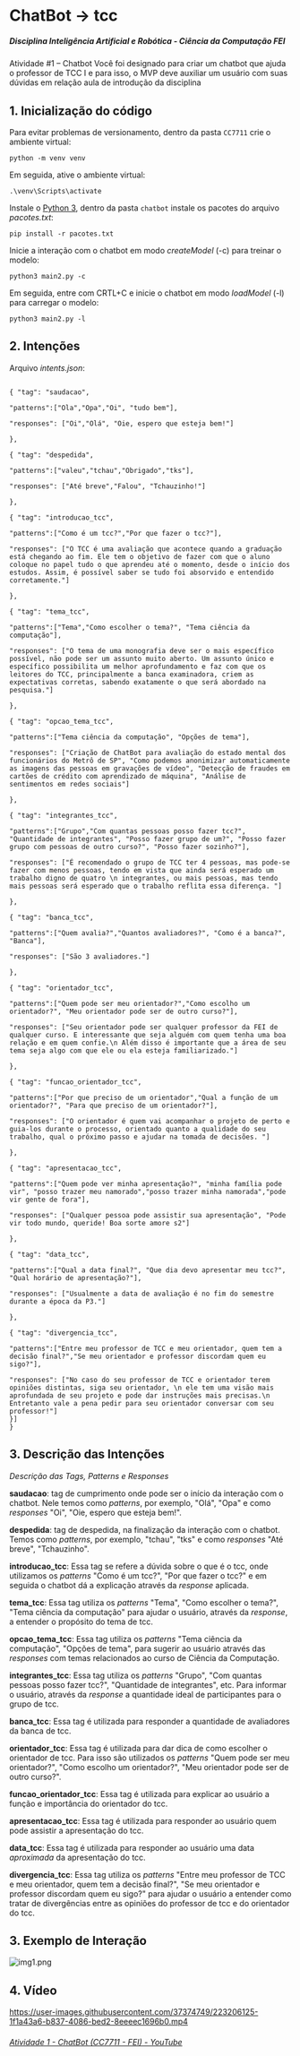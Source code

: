 # ChatBot -> tcc
##### Disciplina Inteligência Artificial e Robótica - Ciência da Computação FEI

Atividade #1 – Chatbot 
Você foi designado para criar um chatbot que ajuda o professor de TCC I e para isso, o MVP deve auxiliar um usuário com suas dúvidas em relação aula de introdução da disciplina

## 1. Inicialização do código

Para evitar problemas de versionamento, dentro da pasta ``CC7711`` crie o ambiente virtual:

    python -m venv venv

Em seguida, ative o ambiente virtual:

    .\venv\Scripts\activate

Instale o [Python 3](https://www.python.org/downloads/), dentro da pasta ``chatbot`` instale os pacotes do arquivo *pacotes.txt*:

    pip install -r pacotes.txt
    
Inicie a interação com o chatbot em modo *createModel* (-c) para treinar o modelo:

    python3 main2.py -c
    
Em seguida, entre com CRTL+C e inicie o chatbot em modo *loadModel* (-l) para carregar o modelo:

    python3 main2.py -l

## 2. Intenções
Arquivo *intents.json*:
``` {"intents":[

{ "tag": "saudacao",

"patterns":["Ola","Opa","Oi", "tudo bem"],

"responses": ["Oi","Olá", "Oie, espero que esteja bem!"]

},

{ "tag": "despedida",

"patterns":["valeu","tchau","Obrigado","tks"],

"responses": ["Até breve","Falou", "Tchauzinho!"]

},

{ "tag": "introducao_tcc",

"patterns":["Como é um tcc?","Por que fazer o tcc?"],

"responses": ["O TCC é uma avaliação que acontece quando a graduação está chegando ao fim. Ele tem o objetivo de fazer com que o aluno coloque no papel tudo o que aprendeu até o momento, desde o início dos estudos. Assim, é possível saber se tudo foi absorvido e entendido corretamente."]

},

{ "tag": "tema_tcc",

"patterns":["Tema","Como escolher o tema?", "Tema ciência da computação"],

"responses": ["O tema de uma monografia deve ser o mais específico possível, não pode ser um assunto muito aberto. Um assunto único e específico possibilita um melhor aprofundamento e faz com que os leitores do TCC, principalmente a banca examinadora, criem as expectativas corretas, sabendo exatamente o que será abordado na pesquisa."]

},

{ "tag": "opcao_tema_tcc",

"patterns":["Tema ciência da computação", "Opções de tema"],

"responses": ["Criação de ChatBot para avaliação do estado mental dos funcionários do Metrô de SP", "Como podemos anonimizar automaticamente as imagens das pessoas em gravações de vídeo", "Detecção de fraudes em cartões de crédito com aprendizado de máquina", "Análise de sentimentos em redes sociais"]

},

{ "tag": "integrantes_tcc",

"patterns":["Grupo","Com quantas pessoas posso fazer tcc?", "Quantidade de integrantes", "Posso fazer grupo de um?", "Posso fazer grupo com pessoas de outro curso?", "Posso fazer sozinho?"],

"responses": ["É recomendado o grupo de TCC ter 4 pessoas, mas pode-se fazer com menos pessoas, tendo em vista que ainda será esperado um trabalho digno de quatro \n integrantes, ou mais pessoas, mas tendo mais pessoas será esperado que o trabalho reflita essa diferença. "]

},

{ "tag": "banca_tcc",

"patterns":["Quem avalia?","Quantos avaliadores?", "Como é a banca?", "Banca"],

"responses": ["São 3 avaliadores."]

},

{ "tag": "orientador_tcc",

"patterns":["Quem pode ser meu orientador?","Como escolho um orientador?", "Meu orientador pode ser de outro curso?"],

"responses": ["Seu orientador pode ser qualquer professor da FEI de qualquer curso. E interessante que seja alguém com quem tenha uma boa relação e em quem confie.\n Além disso é importante que a área de seu tema seja algo com que ele ou ela esteja familiarizado."]

},

{ "tag": "funcao_orientador_tcc",

"patterns":["Por que preciso de um orientador","Qual a função de um orientador?", "Para que preciso de um orientador?"],

"responses": ["O orientador é quem vai acompanhar o projeto de perto e guia-los durante o processo, orientado quanto a qualidade do seu trabalho, qual o próximo passo e ajudar na tomada de decisões. "]

},

{ "tag": "apresentacao_tcc",

"patterns":["Quem pode ver minha apresentação?", "minha família pode vir", "posso trazer meu namorado","posso trazer minha namorada","pode vir gente de fora"],

"responses": ["Qualquer pessoa pode assistir sua apresentação", "Pode vir todo mundo, queride! Boa sorte amore s2"]

},

{ "tag": "data_tcc",

"patterns":["Qual a data final?", "Que dia devo apresentar meu tcc?", "Qual horário de apresentação?"],

"responses": ["Usualmente a data de avaliação é no fim do semestre durante a época da P3."]

},

{ "tag": "divergencia_tcc",

"patterns":["Entre meu professor de TCC e meu orientador, quem tem a decisão final?","Se meu orientador e professor discordam quem eu sigo?"],

"responses": ["No caso do seu professor de TCC e orientador terem opiniões distintas, siga seu orientador, \n ele tem uma visão mais aprofundada de seu projeto e pode dar instruções mais precisas.\n Entretanto vale a pena pedir para seu orientador conversar com seu professor!"]
}]
}
```
## 3. Descrição das Intenções
*Descrição das Tags, Patterns e Responses*

**saudacao**: tag de cumprimento onde pode ser o início da interação com o chatbot.
Nele temos como *patterns*, por exemplo, "Olá", "Opa" e como *responses* "Oi", "Oie, espero que esteja bem!".

**despedida**: tag de despedida, na finalização da interação com o chatbot.
Temos como *patterns*, por exemplo, "tchau", "tks" e como *responses* "Até breve", "Tchauzinho".

**introducao_tcc**: Essa tag se refere a dúvida sobre o que é o tcc, onde utilizamos os *patterns* "Como é um tcc?", "Por que fazer o tcc?" e em seguida o chatbot dá a explicação através da *response* aplicada.

**tema_tcc**: Essa tag utiliza os *patterns* "Tema", "Como escolher o tema?", "Tema ciência da computação" para ajudar o usuário, através da *response*, a entender o propósito do tema de tcc.

**opcao_tema_tcc**: Essa tag utiliza os *patterns* "Tema ciência da computação",  "Opções de tema",  para sugerir ao usuário através das *responses* com temas relacionados ao curso de Ciência da Computação.

**integrantes_tcc**: Essa tag utiliza os *patterns* "Grupo", "Com quantas pessoas posso fazer tcc?", "Quantidade de integrantes", etc. Para informar o usuário, através da *response* a quantidade ideal de participantes para o grupo de tcc.

**banca_tcc**: Essa tag é utilizada para responder a quantidade de avaliadores da banca de tcc.

**orientador_tcc**: Essa tag é utilizada para dar dica de como escolher o orientador de tcc. Para isso são utilizados os *patterns* "Quem pode ser meu orientador?", "Como escolho um orientador?", "Meu orientador pode ser de outro curso?".

**funcao_orientador_tcc**: Essa tag é utilizada para explicar ao usuário a função e importância do orientador do tcc.

**apresentacao_tcc**: Essa tag é utilizada para responder ao usuário quem pode assistir a apresentação do tcc.

**data_tcc**: Essa tag é utilizada para responder ao usuário uma data *aproximada* da apresentação do tcc.

**divergencia_tcc**: Essa tag utiliza os *patterns* "Entre meu professor de TCC e meu orientador, quem tem a decisão final?", "Se meu orientador e professor discordam quem eu sigo?" para ajudar o usuário a entender como tratar de divergências entre as opiniões do professor de tcc e do orientador do tcc.

## 3. Exemplo de Interação
![img1.png](https://github.com/camylladias/CC7711/blob/main/chatbot/arquivos/img1.png?raw=true)

## 4. Vídeo

https://user-images.githubusercontent.com/37374749/223206125-1f1a43a6-b837-4086-bed2-8eeeec1696b0.mp4
###### [Atividade 1 - ChatBot (CC7711 - FEI) - YouTube](https://www.youtube.com/watch?v=Eph6xjY803s)

